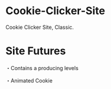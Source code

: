 # Cookie-Clicker-Site

 Cookie Clicker Site, Classic.

# Site Futures

 ・Contains a producing levels
 
 ・Animated Cookie
 
